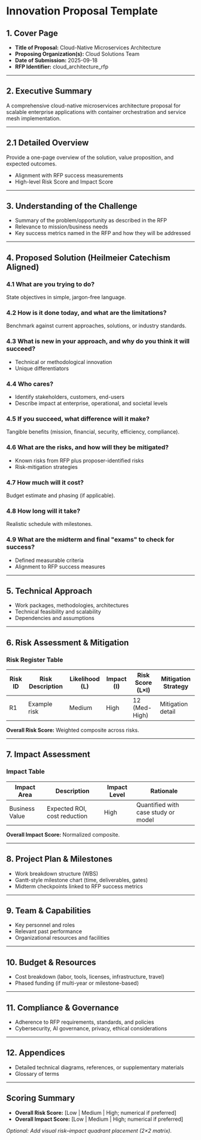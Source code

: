 # Innovation Proposal Template

## 1. Cover Page
- **Title of Proposal:** Cloud-Native Microservices Architecture
- **Proposing Organization(s):** Cloud Solutions Team
- **Date of Submission:** 2025-09-18
- **RFP Identifier:** cloud_architecture_rfp

---

## 2. Executive Summary

A comprehensive cloud-native microservices architecture proposal for scalable enterprise applications with container orchestration and service mesh implementation.

---

## 2.1 Detailed Overview
Provide a one-page overview of the solution, value proposition, and expected outcomes.  
- Alignment with RFP success measurements  
- High-level Risk Score and Impact Score  

---

## 3. Understanding of the Challenge
- Summary of the problem/opportunity as described in the RFP  
- Relevance to mission/business needs  
- Key success metrics named in the RFP and how they will be addressed  

---

## 4. Proposed Solution (Heilmeier Catechism Aligned)

### 4.1 What are you trying to do?
State objectives in simple, jargon-free language.

### 4.2 How is it done today, and what are the limitations?
Benchmark against current approaches, solutions, or industry standards.

### 4.3 What is new in your approach, and why do you think it will succeed?
- Technical or methodological innovation  
- Unique differentiators  

### 4.4 Who cares?
- Identify stakeholders, customers, end-users  
- Describe impact at enterprise, operational, and societal levels  

### 4.5 If you succeed, what difference will it make?
Tangible benefits (mission, financial, security, efficiency, compliance).

### 4.6 What are the risks, and how will they be mitigated?
- Known risks from RFP plus proposer-identified risks  
- Risk-mitigation strategies  

### 4.7 How much will it cost?
Budget estimate and phasing (if applicable).

### 4.8 How long will it take?
Realistic schedule with milestones.

### 4.9 What are the midterm and final "exams" to check for success?
- Defined measurable criteria  
- Alignment to RFP success measures  

---

## 5. Technical Approach
- Work packages, methodologies, architectures  
- Technical feasibility and scalability  
- Dependencies and assumptions  

---

## 6. Risk Assessment & Mitigation

### Risk Register Table

| Risk ID | Risk Description | Likelihood (L) | Impact (I) | Risk Score (L×I) | Mitigation Strategy |
|---------|------------------|----------------|------------|------------------|---------------------|
| R1      | Example risk     | Medium         | High       | 12 (Med-High)    | Mitigation detail   |

**Overall Risk Score:** Weighted composite across risks.  

---

## 7. Impact Assessment

### Impact Table

| Impact Area | Description | Impact Level | Rationale |
|-------------|-------------|--------------|-----------|
| Business Value | Expected ROI, cost reduction | High | Quantified with case study or model |

**Overall Impact Score:** Normalized composite.  

---

## 8. Project Plan & Milestones
- Work breakdown structure (WBS)  
- Gantt-style milestone chart (time, deliverables, gates)  
- Midterm checkpoints linked to RFP success metrics  

---

## 9. Team & Capabilities
- Key personnel and roles  
- Relevant past performance  
- Organizational resources and facilities  

---

## 10. Budget & Resources
- Cost breakdown (labor, tools, licenses, infrastructure, travel)  
- Phased funding (if multi-year or milestone-based)  

---

## 11. Compliance & Governance
- Adherence to RFP requirements, standards, and policies  
- Cybersecurity, AI governance, privacy, ethical considerations  

---

## 12. Appendices
- Detailed technical diagrams, references, or supplementary materials  
- Glossary of terms  

---

## Scoring Summary
- **Overall Risk Score:** [Low | Medium | High; numerical if preferred]  
- **Overall Impact Score:** [Low | Medium | High; numerical if preferred]  

_Optional: Add visual risk–impact quadrant placement (2×2 matrix)._  
